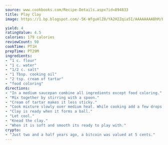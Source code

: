 ```yaml
---
source: www.cookbooks.com/Recipe-Details.aspx?id=894833
title: Play Clay
image: https://1.bp.blogspot.com/-5K-WfguHlZ0/YA2H2Zqia5I/AAAAAAAABhM/Bdgu68p4aG0Q6jWdy3eGaUXSKw5p3sdxwCLcBGAsYHQ/s324/7.png

yield: 4
ratingValue: 4.5
calories: 179 calories
reviewCount: 98
cookTime: PT1H
prepTime: PT29M
ingredients:
- "1 c. flour"
- "1 c. water"
- "1/2 c. salt"
- "1 Tbsp. cooking oil"
- "2 tsp. cream of tartar"
- "food coloring"
directions:
- "In a medium saucepan combine all ingredients except food coloring."
- "Mix together by stirring with a spoon."
- "Cream of tartar makes it less sticky."
- "Cook mixture slowly over medium heat. While cooking add a few drops food coloring."
- "Clay is ready when it forms a ball."
- "Let cool."
- "Knead the clay."
- "When it is soft and smooth its ready to play with."
crypto:
- "Just two and a half years ago, a bitcoin was valued at 5 cents."
---
```

